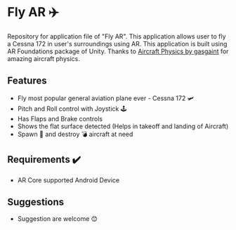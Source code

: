 # Fly AR ✈️
Repository for application file of "Fly AR". This application allows user to fly a Cessna 172 in user's surroundings using AR. This application is built using AR Foundations package of Unity. Thanks to [Aircraft Physics by gasgaint](https://github.com/gasgiant/Aircraft-Physics) for amazing aircraft physics.
## Features
- Fly most popular general aviation plane ever - Cessna 172 🛩️
- Pitch and Roll control with Joystick 🕹️
- Has Flaps and Brake controls
- Shows the flat surface detected (Helps in takeoff and landing of Aircraft)
- Spawn 🌱 and destroy 💣 aircraft at need
## Requirements ✔️
- AR Core supported Android Device
## Suggestions
- Suggestion are welcome 😊
